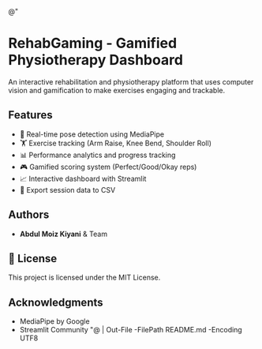 @"
# RehabGaming - Gamified Physiotherapy Dashboard

An interactive rehabilitation and physiotherapy platform that uses computer vision and gamification to make exercises engaging and trackable.

##  Features

- 🎯 Real-time pose detection using MediaPipe
- 🏋️ Exercise tracking (Arm Raise, Knee Bend, Shoulder Roll)
- 📊 Performance analytics and progress tracking
- 🎮 Gamified scoring system (Perfect/Good/Okay reps)
- 📈 Interactive dashboard with Streamlit
- 💾 Export session data to CSV


##  Authors

- **Abdul Moiz Kiyani** & Team

## 📄 License

This project is licensed under the MIT License.

##  Acknowledgments

- MediaPipe by Google
- Streamlit Community
"@ | Out-File -FilePath README.md -Encoding UTF8

